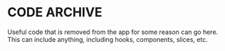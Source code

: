 # CODE ARCHIVE

Useful code that is removed from the app for some reason can go here.
This can include anything, including hooks, components, slices, etc.
